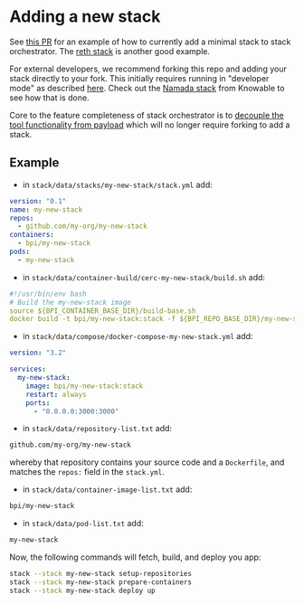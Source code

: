 # Adding a new stack

See [this PR](https://github.com/bozemanpass/stack/pull/434) for an example of how to currently add a minimal stack to stack orchestrator. The [reth stack](https://github.com/bozemanpass/stack/pull/435) is another good example.

For external developers, we recommend forking this repo and adding your stack directly to your fork. This initially requires running in "developer mode" as described [here](/docs/CONTRIBUTING.md). Check out the [Namada stack](https://github.com/vknowable/stack/blob/main/app/data/stacks/public-namada/digitalocean_quickstart.md) from Knowable to see how that is done.

Core to the feature completeness of stack orchestrator is to [decouple the tool functionality from payload](https://github.com/bozemanpass/stack/issues/315) which will no longer require forking to add a stack.

## Example

- in `stack/data/stacks/my-new-stack/stack.yml` add:

```yaml
version: "0.1"
name: my-new-stack
repos:
  - github.com/my-org/my-new-stack
containers:
  - bpi/my-new-stack
pods:
  - my-new-stack
```

- in `stack/data/container-build/cerc-my-new-stack/build.sh` add:

```yaml
#!/usr/bin/env bash
# Build the my-new-stack image
source ${BPI_CONTAINER_BASE_DIR}/build-base.sh
docker build -t bpi/my-new-stack:stack -f ${BPI_REPO_BASE_DIR}/my-new-stack/Dockerfile ${build_command_args} ${BPI_REPO_BASE_DIR}/my-new-stack
```

- in `stack/data/compose/docker-compose-my-new-stack.yml` add:

```yaml
version: "3.2"

services:
  my-new-stack:
    image: bpi/my-new-stack:stack
    restart: always
    ports:
      - "0.0.0.0:3000:3000"
```

- in `stack/data/repository-list.txt` add:

```bash
github.com/my-org/my-new-stack
```
whereby that repository contains your source code and a `Dockerfile`, and matches the `repos:` field in the `stack.yml`.

- in `stack/data/container-image-list.txt` add:

```bash
bpi/my-new-stack
```

- in `stack/data/pod-list.txt` add:

```bash
my-new-stack
```

Now, the following commands will fetch, build, and deploy you app:

```bash
stack --stack my-new-stack setup-repositories
stack --stack my-new-stack prepare-containers
stack --stack my-new-stack deploy up
```
